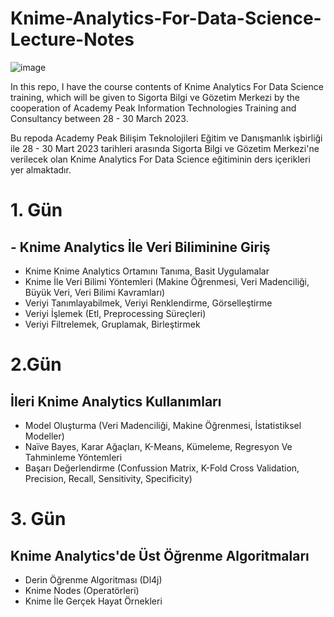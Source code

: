 # Knime-Analytics-For-Data-Science-Lecture-Notes

![image](https://user-images.githubusercontent.com/5441882/173870155-dab94d14-4571-4335-9d95-d86ebfc025f1.png)

In this repo, I have the course contents of Knime Analytics For Data Science training, which will be given to Sigorta Bilgi ve Gözetim Merkezi by the cooperation of Academy Peak Information Technologies Training and Consultancy between 28 - 30 March 2023.

Bu repoda Academy Peak Bilişim Teknolojileri Eğitim ve Danışmanlık işbirliği ile 28 - 30 Mart 2023 tarihleri arasında Sigorta Bilgi ve Gözetim Merkezi'ne verilecek olan Knime Analytics For Data Science eğitiminin ders içerikleri yer almaktadır.
 
# 1. Gün
## - Knime Analytics İle Veri Biliminine Giriş
- Knime Knime Analytics Ortamını Tanıma, Basit Uygulamalar
- Knime İle Veri Bilimi Yöntemleri (Makine Öğrenmesi, Veri Madenciliği, Büyük Veri, Veri Bilimi
Kavramları)
- Veriyi Tanımlayabilmek, Veriyi Renklendirme, Görselleştirme
- Veriyi İşlemek (Etl, Preprocessing Süreçleri)
- Veriyi Filtrelemek, Gruplamak, Birleştirmek

# 2.Gün
## İleri Knime Analytics Kullanımları
- Model Oluşturma (Veri Madenciliği, Makine Öğrenmesi, İstatistiksel Modeller)
- Naïve Bayes, Karar Ağaçları, K-Means, Kümeleme, Regresyon Ve Tahminleme Yöntemleri
- Başarı Değerlendirme (Confussion Matrix, K-Fold Cross Validation, Precision, Recall, Sensitivity,
Specificity)

# 3. Gün
## Knime Analytics'de Üst Öğrenme Algoritmaları
- Derin Öğrenme Algoritması (Dl4j)
- Knime Nodes (Operatörleri)
- Knime İle Gerçek Hayat Örnekleri
